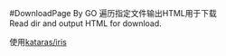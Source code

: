 #DownloadPage By GO
遍历指定文件输出HTML用于下载  
Read dir and output HTML for download.

使用[kataras/iris](github.com/kataras/iris/)